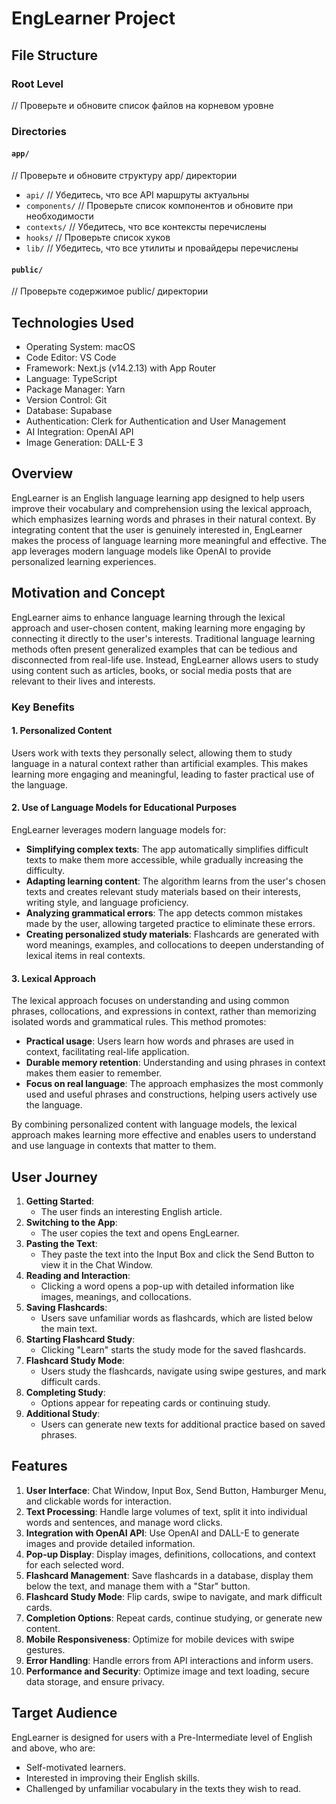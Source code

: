 # EngLearner Project

## File Structure

### Root Level
// Проверьте и обновите список файлов на корневом уровне

### Directories

#### `app/`
// Проверьте и обновите структуру app/ директории
- `api/`
  // Убедитесь, что все API маршруты актуальны
- `components/`
  // Проверьте список компонентов и обновите при необходимости
- `contexts/`
  // Убедитесь, что все контексты перечислены
- `hooks/`
  // Проверьте список хуков
- `lib/`
  // Убедитесь, что все утилиты и провайдеры перечислены

#### `public/`
// Проверьте содержимое public/ директории

## Technologies Used

- Operating System: macOS
- Code Editor: VS Code
- Framework: Next.js (v14.2.13) with App Router
- Language: TypeScript
- Package Manager: Yarn
- Version Control: Git
- Database: Supabase
- Authentication: Clerk for Authentication and User Management
- AI Integration: OpenAI API
- Image Generation: DALL-E 3

## Overview
EngLearner is an English language learning app designed to help users improve their vocabulary and comprehension using the lexical approach, which emphasizes learning words and phrases in their natural context. By integrating content that the user is genuinely interested in, EngLearner makes the process of language learning more meaningful and effective. The app leverages modern language models like OpenAI to provide personalized learning experiences.

## Motivation and Concept
EngLearner aims to enhance language learning through the lexical approach and user-chosen content, making learning more engaging by connecting it directly to the user's interests. Traditional language learning methods often present generalized examples that can be tedious and disconnected from real-life use. Instead, EngLearner allows users to study using content such as articles, books, or social media posts that are relevant to their lives and interests.

### Key Benefits
#### 1. Personalized Content
Users work with texts they personally select, allowing them to study language in a natural context rather than artificial examples. This makes learning more engaging and meaningful, leading to faster practical use of the language.

#### 2. Use of Language Models for Educational Purposes
EngLearner leverages modern language models for:
- **Simplifying complex texts**: The app automatically simplifies difficult texts to make them more accessible, while gradually increasing the difficulty.
- **Adapting learning content**: The algorithm learns from the user's chosen texts and creates relevant study materials based on their interests, writing style, and language proficiency.
- **Analyzing grammatical errors**: The app detects common mistakes made by the user, allowing targeted practice to eliminate these errors.
- **Creating personalized study materials**: Flashcards are generated with word meanings, examples, and collocations to deepen understanding of lexical items in real contexts.

#### 3. Lexical Approach
The lexical approach focuses on understanding and using common phrases, collocations, and expressions in context, rather than memorizing isolated words and grammatical rules. This method promotes:
- **Practical usage**: Users learn how words and phrases are used in context, facilitating real-life application.
- **Durable memory retention**: Understanding and using phrases in context makes them easier to remember.
- **Focus on real language**: The approach emphasizes the most commonly used and useful phrases and constructions, helping users actively use the language.

By combining personalized content with language models, the lexical approach makes learning more effective and enables users to understand and use language in contexts that matter to them.

## User Journey
1. **Getting Started**: 
   - The user finds an interesting English article.
2. **Switching to the App**: 
   - The user copies the text and opens EngLearner.
3. **Pasting the Text**: 
   - They paste the text into the Input Box and click the Send Button to view it in the Chat Window.
4. **Reading and Interaction**: 
   - Clicking a word opens a pop-up with detailed information like images, meanings, and collocations.
5. **Saving Flashcards**: 
   - Users save unfamiliar words as flashcards, which are listed below the main text.
6. **Starting Flashcard Study**: 
   - Clicking "Learn" starts the study mode for the saved flashcards.
7. **Flashcard Study Mode**: 
   - Users study the flashcards, navigate using swipe gestures, and mark difficult cards.
8. **Completing Study**: 
   - Options appear for repeating cards or continuing study.
9. **Additional Study**: 
   - Users can generate new texts for additional practice based on saved phrases.

## Features
1. **User Interface**: Chat Window, Input Box, Send Button, Hamburger Menu, and clickable words for interaction.
2. **Text Processing**: Handle large volumes of text, split it into individual words and sentences, and manage word clicks.
3. **Integration with OpenAI API**: Use OpenAI and DALL-E to generate images and provide detailed information.
4. **Pop-up Display**: Display images, definitions, collocations, and context for each selected word.
5. **Flashcard Management**: Save flashcards in a database, display them below the text, and manage them with a "Star" button.
6. **Flashcard Study Mode**: Flip cards, swipe to navigate, and mark difficult cards.
7. **Completion Options**: Repeat cards, continue studying, or generate new content.
8. **Mobile Responsiveness**: Optimize for mobile devices with swipe gestures.
9. **Error Handling**: Handle errors from API interactions and inform users.
10. **Performance and Security**: Optimize image and text loading, secure data storage, and ensure privacy.

## Target Audience
EngLearner is designed for users with a Pre-Intermediate level of English and above, who are:
- Self-motivated learners.
- Interested in improving their English skills.
- Challenged by unfamiliar vocabulary in the texts they wish to read.